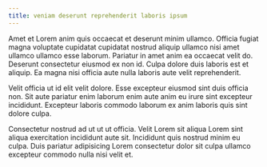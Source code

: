 ```yaml
---
title: veniam deserunt reprehenderit laboris ipsum
---
```


Amet et Lorem anim quis occaecat et deserunt minim ullamco. Officia fugiat magna voluptate cupidatat cupidatat nostrud aliquip ullamco nisi amet ullamco ullamco esse laborum. Pariatur in amet anim ea occaecat velit do. Deserunt consectetur eiusmod ex non id. Culpa dolore duis laboris est et aliquip. Ea magna nisi officia aute nulla laboris aute velit reprehenderit.

Velit officia ut id elit velit dolore. Esse excepteur eiusmod sint duis officia non. Sit aute pariatur enim laborum enim aute anim eu irure sint excepteur incididunt. Excepteur laboris commodo laborum ex anim laboris quis sint dolore culpa.

Consectetur nostrud ad ut ut ut officia. Velit Lorem sit aliqua Lorem sint aliqua exercitation incididunt aute sit. Incididunt quis nostrud minim eu culpa. Duis pariatur adipisicing Lorem consectetur dolor sit culpa ullamco excepteur commodo nulla nisi velit et.